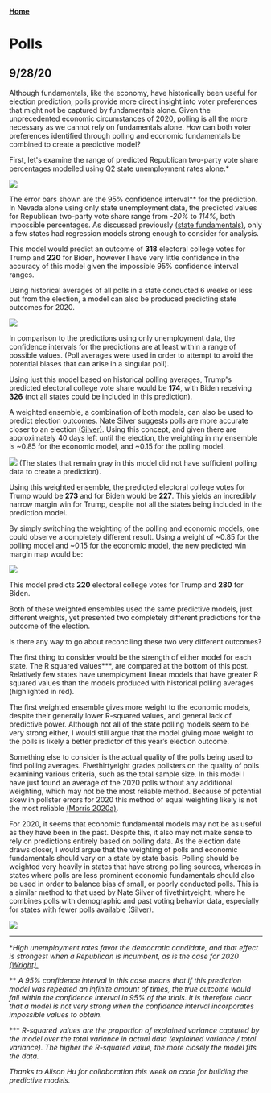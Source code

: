 #### [Home](https://cassidybargell.github.io/election_analytics/)

# Polls
## 9/28/20

Although fundamentals, like the economy, have historically been useful for election prediction, polls provide more direct insight into voter preferences that might not be captured by fundamentals alone. Given the unprecedented economic circumstances of 2020, polling is all the more necessary as we cannot rely on fundamentals alone. How can both voter preferences identified through polling and economic fundamentals be combined to create a predictive model?

First, let's examine the range of predicted Republican two-party vote share percentages modelled using Q2 state unemployment rates alone.* 

![](../figures/hist_unemploystate_lm.png)

The error bars shown are the 95% confidence interval** for the prediction. In Nevada alone using only state unemployment data, the predicted values for Republican two-party vote share range from *-20%* to *114%*, both impossible percentages. As discussed previously [(state fundamentals)](https://cassidybargell.github.io/election_analytics/posts/week_2.5.html), only a few states had regression models strong enough to consider for analysis. 

This model would predict an outcome of **318** electoral college votes for Trump and **220** for Biden, however I have very little confidence in the accuracy of this model given the impossible 95% confidence interval ranges. 

Using historical averages of all polls in a state conducted 6 weeks or less out from the election, a model can also be produced predicting state outcomes for 2020. 

![](../figures/hist_polling_lm.png)

In comparison to the predictions using only unemployment data, the confidence intervals for the predictions are at least within a range of possible values. (Poll averages were used in order to attempt to avoid the potential biases that can arise in a singular poll).

Using just this model based on historical polling averages, Trump”s predicted electoral college vote share would be **174**, with Biden receiving **326** (not all states could be included in this prediction). 

A weighted ensemble, a combination of both models, can also be used to predict election outcomes. Nate Silver suggests polls are more accurate closer to an election [(Silver)](https://fivethirtyeight.com/features/how-fivethirtyeights-2020-presidential-forecast-works-and-whats-different-because-of-covid-19/). Using this concept, and given there are approximately 40 days left until the election, the weighting in my ensemble is ~0.85 for the economic model, and ~0.15 for the polling model.

![](../figures/pollecon_weightedensemble_map.png)
(The states that remain gray in this model did not have sufficient polling data to create a prediction).

Using this weighted ensemble, the predicted electoral college votes for Trump would be **273** and for Biden would be **227**. This yields an incredibly narrow margin win for Trump, despite not all the states being included in the prediction model. 

By simply switching the weighting of the polling and economic models, one could observe a completely different result. Using a weight of ~0.85 for the polling model and ~0.15 for the economic model, the new predicted win margin map would be: 

![](../figures/pollecon_weightedensemble2_map.png)

This model predicts **220** electoral college votes for Trump and **280** for Biden.

Both of these weighted ensembles used the same predictive models, just different weights, yet presented two completely different predictions for the outcome of the election. 

Is there any way to go about reconciling these two very different outcomes? 

The first thing to consider would be the strength of either model for each state. The R squared values***, are compared at the bottom of this post. Relatively few states have unemployment linear models that have greater R squared values than the models produced with historical polling averages (highlighted in red). 

The first weighted ensemble gives more weight to the economic models, despite their generally lower R-squared values, and general lack of predictive power. Although not all of the state polling models seem to be very strong either, I would still argue that the model giving more weight to the polls is likely a better predictor of this year’s election outcome.  

Something else to consider is the actual quality of the polls being used to find polling averages. Fivethirtyeight grades pollsters on the quality of polls examining various criteria, such as the total sample size. In this model I have just found an average of the 2020 polls without any additional weighting, which may not be the most reliable method. Because of potential skew in pollster errors for 2020 this method of equal weighting likely is not the most reliable [(Morris 2020a)](https://projects.economist.com/us-2020-forecast/president/how-this-works). 

For 2020, it seems that economic fundamental models may not be as useful as they have been in the past. Despite this, it also may not make sense to rely on predictions entirely based on polling data. As the election date draws closer, I would argue that the weighting of polls and economic fundamentals should vary on a state by state basis. Polling should be weighted very heavily in states that have strong polling sources, whereas in states where polls are less prominent economic fundamentals should also be used in order to balance bias of small, or poorly conducted polls. This is a similar method to that used by Nate Silver of fivethirtyeight, where he combines polls with demographic and past voting behavior data, especially for states with fewer polls available [(Silver)](https://fivethirtyeight.com/features/how-fivethirtyeights-2020-presidential-forecast-works-and-whats-different-because-of-covid-19/).

![](../figures/gt_rsq_wk3.png)

<hr>

**High unemployment rates favor the democratic candidate, and that effect is strongest when a Republican is incumbent, as is the case for 2020 [(Wright).](https://www-jstor-org.ezp-prod1.hul.harvard.edu/stable/23357704?seq=1#metadata_info_tab_contents)*

** *A 95% confidence interval in this case means that if this prediction model was repeated an infinite amount of times, the true outcome would fall within the confidence interval in 95% of the trials. It is therefore clear that a model is not very strong when the confidence interval incorporates impossible values to obtain.*

*** *R-squared values are the proportion of explained variance captured by the model over the total variance in actual data (explained variance / total variance). The higher the R-squared value, the more closely the model fits the data.* 

*Thanks to Alison Hu for collaboration this week on code for building the predictive models.*


